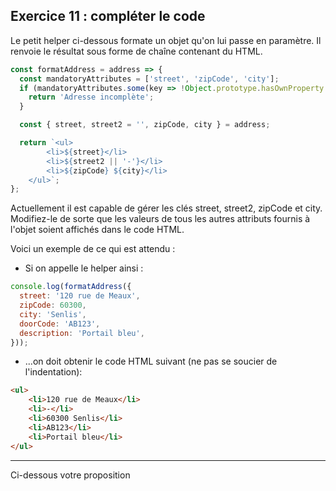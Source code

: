 ## Exercice 11 : compléter le code

Le petit helper ci-dessous formate un objet qu'on lui passe en paramètre. Il renvoie le résultat sous forme de chaîne contenant du HTML.

```javascript
const formatAddress = address => {
  const mandatoryAttributes = ['street', 'zipCode', 'city'];
  if (mandatoryAttributes.some(key => !Object.prototype.hasOwnProperty.call(address, key))) {
    return 'Adresse incomplète';
  }

  const { street, street2 = '', zipCode, city } = address;

  return `<ul>
        <li>${street}</li>
        <li>${street2 || '-'}</li>
        <li>${zipCode} ${city}</li>
    </ul>`;
};
```

Actuellement il est capable de gérer les clés street, street2, zipCode et city. Modifiez-le de sorte que les valeurs de tous les autres attributs fournis à l'objet soient affichés dans le code HTML.

Voici un exemple de ce qui est attendu :

- Si on appelle le helper ainsi :
```javascript
console.log(formatAddress({
  street: '120 rue de Meaux',
  zipCode: 60300,
  city: 'Senlis',
  doorCode: 'AB123',
  description: 'Portail bleu',
}));
``` 
- ...on doit obtenir le code HTML suivant (ne pas se soucier de l'indentation):

```html
<ul>
    <li>120 rue de Meaux</li>
    <li>-</li>
    <li>60300 Senlis</li>
    <li>AB123</li>
    <li>Portail bleu</li>
</ul>
```

---

<div role="alert" class="alert alert-info show">
    Ci-dessous votre proposition
</div>

```javascript_exercise11
```
